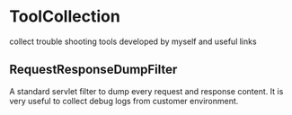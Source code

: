 # ToolCollection
collect trouble shooting tools developed by myself and useful links

## RequestResponseDumpFilter
A standard servlet filter to dump every request and response content. It is very useful to collect debug logs from customer environment. 
